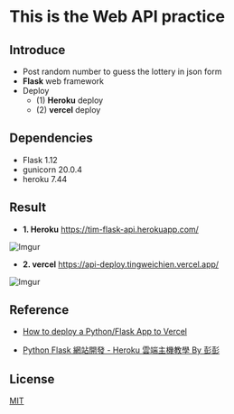 # This is the Web API practice

## Introduce

- Post random number to guess the lottery in json form
- **Flask** web framework
- Deploy
  - (1) **Heroku** deploy
  - (2) **vercel** deploy

## Dependencies

- Flask 1.12
- gunicorn 20.0.4
- heroku 7.44

## Result

- **1. Heroku**
<https://tim-flask-api.herokuapp.com/>

![Imgur](https://imgur.com/NN8o3Io.png)

- **2. vercel**
<https://api-deploy.tingweichien.vercel.app/>

![Imgur](https://imgur.com/6ciOBsz.png)

## Reference

- [How to deploy a Python/Flask App to Vercel](https://dev.to/andrewbaisden/how-to-deploy-a-python-flask-app-to-vercel-2o5k)

- [Python Flask 網站開發 - Heroku 雲端主機教學 By 彭彭](https://www.youtube.com/watch?v=wWRYBUzEG6E&ab_channel=%E5%BD%AD%E5%BD%AD%E7%9A%84%E8%AA%B2%E7%A8%8B)


## License

[MIT](https://choosealicense.com/licenses/mit/)